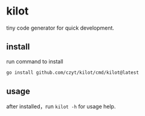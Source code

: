# kilot
tiny code generator  for quick development.
## install
run command to install
```bash
go install github.com/czyt/kilot/cmd/kilot@latest
```
## usage
after installed，run `kilot -h` for usage help.
